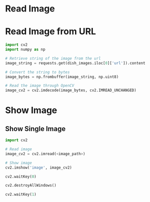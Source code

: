# Read Image

# Read Image from URL
``` python
import cv2
import numpy as np

# Retrieve string of the image from the url
image_string = requests.get(dish_images.iloc[0]['url']).content

# Convert the string to bytes
image_bytes = np.frombuffer(image_string, np.uint8)

# Read the image through OpenCV
image_cv2 = cv2.imdecode(image_bytes, cv2.IMREAD_UNCHANGED)
```

# Show Image

## Show Single Image
``` python
import cv2

# Read image
image_cv2 = cv2.imread(<image_path>)

# Show image
cv2.imshow('image', image_cv2)

cv2.waitKey(0)

cv2.destroyAllWindows()

cv2.waitKey(1)
```
